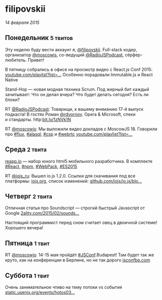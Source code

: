 # filipovskii

_14 февраля 2015_

## Понедельник <small>5 твитов</small>

Эту неделю буду вести аккаунт я, <a href="https://twitter.com/filipovskii" title="Andrey Salomatin">@filipovskii</a>. Full-stack кодер, организатор <a href="https://twitter.com/moscowjs" title="MoscowJS">@moscowjs</a>, со-ведущий <a href="https://twitter.com/RadioJSPodcast" title="RadioJS Podcast">@RadioJSPodcast</a>, сёрфер-любитель. Привет!

В пятницу собрались в офисе на просмотр видео с React.js Conf 2015: <a href="http://t.co/B0Be2C5XsD">youtube.com/playlist?list=…</a> Особенно порадовали Immutable.js и React Native

Stand-Hop — новая модная техника Scrum. Под жирный бит каждый зачитывает: Что он делал вчера? Что будет делать сегодня? Есть ли блоки?

RT <a href="https://twitter.com/RadioJSPodcast" title="RadioJS Podcast">@RadioJSPodcast</a>: Товарищи, к вашему вниманию 17-й выпуск подкаста! В гостях Роман <a href="https://twitter.com/rdvornov" title="Roman Dvornov">@rdvornov</a>. Opera &amp; Microsoft, спеки и стандарты. http:<a href="http://t.co/cqSnGcU7x6">bit.ly/1zNVk1N</a>

RT <a href="https://twitter.com/moscowjs" title="MoscowJS">@moscowjs</a>: Мы выложили видео докладов с MoscowJS 18. Говорили про <a href="https://twitter.com/search?q=%23flux">#flux</a>, <a href="https://twitter.com/search?q=%23alasql">#alasql</a>, <a href="https://twitter.com/search?q=%23csp">#csp</a> и <a href="https://twitter.com/search?q=%23webrtc">#webrtc</a> <a href="https://t.co/qRwaFA8krY">youtube.com/playlist?list=…</a>

## Среда <small>2 твита</small>

<a href="http://t.co/WyH8k6Zg4n">reapp.io</a> — набор юного html5 мобильного разработчика. В комплекте <a href="https://twitter.com/search?q=%23React">#React</a>, <a href="https://twitter.com/search?q=%23npm">#npm</a>, <a href="https://twitter.com/search?q=%23WebPack">#WebPack</a>, <a href="https://twitter.com/search?q=%23ES2015">#ES2015</a>

RT <a href="https://twitter.com/iojs_ru" title="iojs-ru">@iojs_ru</a>: Вышел io.js 1.2.0. Ссылки для скачивания под все платформы: <a href="https://t.co/i8r4Aj7RDU">iojs.org</a>, список изменений: <a href="https://t.co/4yLfkrYmIB">github.com/iojs/io.js/blo…</a>

## Четверг <small>2 твита</small>

Отличная статья про Soundscript — строгий быстрый Javascript от Google <a href="http://t.co/mp2V5b6wqA">2ality.com/2015/02/sounds…</a>

Настоящий программист перед сном считает овец в двоичной системе! Хорошего вечера!

## Пятница <small>1 твит</small>

RT <a href="https://twitter.com/moscowjs" title="MoscowJS">@moscowjs</a>: 14-15 мая пройдёт <a href="https://twitter.com/search?q=%23JSConf">#JSConf</a>.Budapest! Там будет так же круто, как на конференции в Берлине, но не так дорого <a href="http://t.co/FrYuDGNljh">jsconfbp.com</a>

## Суббота <small>1 твит</small>

Очень занимательное чтиво на тему потоки vs события <a href="http://t.co/c0UPQEHPn7">static.usenix.org/events/hotos03…</a>